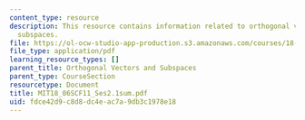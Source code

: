 ```yaml
---
content_type: resource
description: This resource contains information related to orthogonal vectors and
  subspaces.
file: https://ol-ocw-studio-app-production.s3.amazonaws.com/courses/18-06sc-linear-algebra-fall-2011/fdce42d9c8d8dc4eac7a9db3c1978e18_MIT18_06SCF11_Ses2.1sum.pdf
file_type: application/pdf
learning_resource_types: []
parent_title: Orthogonal Vectors and Subspaces
parent_type: CourseSection
resourcetype: Document
title: MIT18_06SCF11_Ses2.1sum.pdf
uid: fdce42d9-c8d8-dc4e-ac7a-9db3c1978e18
---
```

